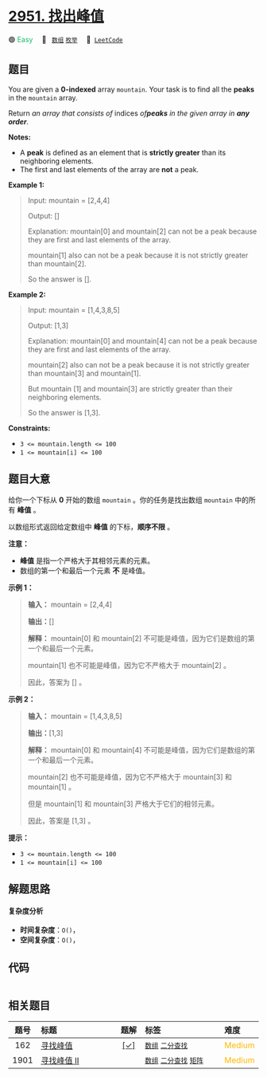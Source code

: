 # [2951. 找出峰值](https://leetcode.com/problems/find-the-peaks)

🟢 <font color=#15bd66>Easy</font>&emsp; 🔖&ensp; [`数组`](/outline/tag/array.md) [`枚举`](/outline/tag/enumeration.md)&emsp; 🔗&ensp;[`LeetCode`](https://leetcode.com/problems/find-the-peaks)

## 题目

You are given a **0-indexed** array `mountain`. Your task is to find all the
**peaks** in the `mountain` array.

Return _an array that consists of_ indices _of**peaks** in the given array in
**any order**._

**Notes:**

  * A **peak** is defined as an element that is **strictly greater** than its neighboring elements.
  * The first and last elements of the array are **not** a peak.



**Example 1:**

> Input: mountain = [2,4,4]
> 
> Output: []
> 
> Explanation: mountain[0] and mountain[2] can not be a peak because they are first and last elements of the array.
> 
> mountain[1] also can not be a peak because it is not strictly greater than mountain[2].
> 
> So the answer is [].

**Example 2:**

> Input: mountain = [1,4,3,8,5]
> 
> Output: [1,3]
> 
> Explanation: mountain[0] and mountain[4] can not be a peak because they are first and last elements of the array.
> 
> mountain[2] also can not be a peak because it is not strictly greater than mountain[3] and mountain[1].
> 
> But mountain [1] and mountain[3] are strictly greater than their neighboring elements.
> 
> So the answer is [1,3].

**Constraints:**

  * `3 <= mountain.length <= 100`
  * `1 <= mountain[i] <= 100`


## 题目大意

给你一个下标从 **0** 开始的数组 `mountain` 。你的任务是找出数组 `mountain` 中的所有 **峰值** 。

以数组形式返回给定数组中 **峰值** 的下标，**顺序不限** 。

**注意：**

  * **峰值** 是指一个严格大于其相邻元素的元素。
  * 数组的第一个和最后一个元素 **不** 是峰值。



**示例 1：**

> 
> 
> 
> 
> 
> **输入：** mountain = [2,4,4]
> 
> **输出：**[]
> 
> **解释：** mountain[0] 和 mountain[2] 不可能是峰值，因为它们是数组的第一个和最后一个元素。
> 
> mountain[1] 也不可能是峰值，因为它不严格大于 mountain[2] 。
> 
> 因此，答案为 [] 。
> 
> 

**示例 2：**

> 
> 
> 
> 
> 
> **输入：** mountain = [1,4,3,8,5]
> 
> **输出：**[1,3]
> 
> **解释：** mountain[0] 和 mountain[4] 不可能是峰值，因为它们是数组的第一个和最后一个元素。
> 
> mountain[2] 也不可能是峰值，因为它不严格大于 mountain[3] 和 mountain[1] 。
> 
> 但是 mountain[1] 和 mountain[3] 严格大于它们的相邻元素。
> 
> 因此，答案是 [1,3] 。
> 
> 



**提示：**

  * `3 <= mountain.length <= 100`
  * `1 <= mountain[i] <= 100`


## 解题思路

#### 复杂度分析

- **时间复杂度**：`O()`，
- **空间复杂度**：`O()`，

## 代码

```javascript

```

## 相关题目

<!-- prettier-ignore -->
| 题号 | 标题 | 题解 | 标签 | 难度 |
| :------: | :------ | :------: | :------ | :------ |
| 162 | [寻找峰值](https://leetcode.com/problems/find-peak-element) | [[✓]](/problem/0162.md) |  [`数组`](/outline/tag/array.md) [`二分查找`](/outline/tag/binary-search.md) | <font color=#ffb800>Medium</font> |
| 1901 | [寻找峰值 II](https://leetcode.com/problems/find-a-peak-element-ii) |  |  [`数组`](/outline/tag/array.md) [`二分查找`](/outline/tag/binary-search.md) [`矩阵`](/outline/tag/matrix.md) | <font color=#ffb800>Medium</font> |

<style>
.blue {
    background-color: #096dd9;
    padding: 0.25rem 0.5rem;
    margin: 0;
    font-size: 0.85em;
    border-radius: 3px;
    color: white;
    font-weight: 500;
}
table th:first-of-type { width: 10%; }
table th:nth-of-type(2) { width: 35%; }
table th:nth-of-type(3) { width: 10%; }
table th:nth-of-type(4) { width: 35%; }
table th:nth-of-type(5) { width: 10%; }
</style>
